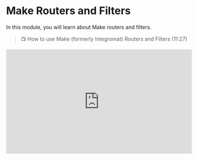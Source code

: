 # Make Routers and Filters

<aside>
In this module, you will learn about Make routers and filters.
</aside>

> 📺 How to use Make (formerly Integromat) Routers and Filters (11:27)

<div style="position: relative; padding-bottom: 56.25%; height: 0;"><iframe width="560" height="315" src="https://www.youtube.com/embed/8zNGRBsGNtg?list=PLDj60DoyjpMZa6E5gvUMxcv3pdSsMa5WY" title="How To Use Integromat Routers &amp; Filters [2022 Tutorial]" frameborder="0" allow="accelerometer; autoplay; clipboard-write; encrypted-media; gyroscope; picture-in-picture; web-share" allowfullscreen style="position: absolute; top: 0; left: 0; width: 100%; height: 100%;"></iframe></div>
